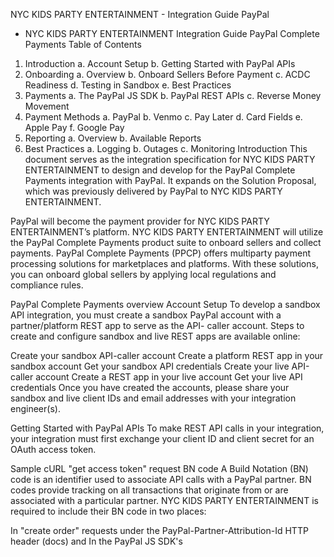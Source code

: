 
NYC KIDS PARTY ENTERTAINMENT - Integration Guide
PayPal
+ NYC KIDS PARTY ENTERTAINMENT
Integration Guide
PayPal Complete Payments
Table of Contents
1. Introduction
a. Account Setup
b. Getting Started with PayPal APIs
2. Onboarding
a. Overview
b. Onboard Sellers Before Payment
c. ACDC Readiness
d. Testing in Sandbox
e. Best Practices
3. Payments
a. The PayPal JS SDK
b. PayPal REST APIs
c. Reverse Money Movement
4. Payment Methods
a. PayPal
b. Venmo
c. Pay Later
d. Card Fields
e. Apple Pay
f. Google Pay
5. Reporting
a. Overview
b. Available Reports
6. Best Practices
a. Logging
b. Outages
c. Monitoring
Introduction
This document serves as the integration specification for NYC KIDS PARTY ENTERTAINMENT to design and develop for the PayPal
Complete Payments integration with PayPal. It expands on the Solution Proposal, which was previously delivered by PayPal to NYC KIDS
PARTY ENTERTAINMENT.

PayPal will become the payment provider for NYC KIDS PARTY ENTERTAINMENT’s platform. NYC KIDS PARTY ENTERTAINMENT will utilize
the PayPal Complete Payments product suite to onboard sellers and collect payments. PayPal Complete Payments (PPCP) offers
multiparty payment processing solutions for marketplaces and platforms. With these solutions, you can onboard global sellers by applying
local regulations and compliance rules.

PayPal Complete Payments overview
Account Setup
To develop a sandbox API integration, you must create a sandbox PayPal account with a partner/platform REST app to serve as the API-
caller account. Steps to create and configure sandbox and live REST apps are available online:

Create your sandbox API-caller account
Create a platform REST app in your sandbox account
Get your sandbox API credentials
Create your live API-caller account
Create a REST app in your live account
Get your live API credentials
Once you have created the accounts, please share your sandbox and live client IDs and email addresses with your integration engineer(s).

Getting Started with PayPal APIs
To make REST API calls in your integration, your integration must first exchange your client ID and client secret for an OAuth access token.

Sample cURL "get access token" request
BN code
A Build Notation (BN) code is an identifier used to associate API calls with a PayPal partner. BN codes provide tracking on all transactions
that originate from or are associated with a particular partner. NYC KIDS PARTY ENTERTAINMENT is required to include their BN code in two
places:

In "create order" requests under the PayPal-Partner-Attribution-Id HTTP header (docs) and
In the PayPal JS SDK's <script> tag under the data-partner-attribution-id attribute (docs).
The BN code for your integration is "NYCKIDSPARTYENT_SP_PPCP".

Auth Assertion Header
NYC KIDS PARTY ENTERTAINMENT should pass an API client-provided JSON Web Token (JWT) assertion that identifies the merchant. To
use this header, you must get consent to act on behalf of a merchant.

Instead of managing multiple access tokens, you can use this header to provide a JWT assertion that identifies the merchant when you call
the API.

PayPal-Auth-Assertion header
Onboarding
Overview
NYC KIDS PARTY ENTERTAINMENT’s sellers must complete onboarding to accept PayPal payments on your platform. During onboarding,
sellers will go through all the steps necessary to provision their PayPal account and grant NYC KIDS PARTY ENTERTAINMENT permission to
act on their behalf. The necessary fields in the onboarding flow are API-assisted, allowing you to prefill the fields with any information
already collected from your sellers.

Onboarding Overview
Onboard Sellers Before Payment
NYC KIDS PARTY ENTERTAINMENT will connect sellers with PayPal before they accept PayPal payments from buyers on your platform.

PayPal should be presented as the first, preferred option amongst supported payment providers for NYC KIDS PARTY ENTERTAINMENT.

Seller onboarding checklist
How it works
Before you code
PayPal should be presented as the first, preferred option amongst supported payment providers for NYC KIDS PARTY ENTERTAINMENT.

Steps
1. Set up Webhooks
Webhooks Overview
2. Generate a signup link
Pass features and capabilities in the "create partner referral" request
3. Add signup link to your site
4. Redirect seller to a return URL
5. Track seller onboarding status
Before processing transactions, and periodically thereafter, NYC KIDS PARTY ENTERTAINMENT should check the seller's status, via the
Show Seller Status API, and ensure that in the response:

Check the PRIMARY_EMAIL_CONFIRMED flag. If this flag is false:
Inform the seller that they need to confirm their primary email address with PayPal before they can receive payments, e.g., "Please
confirm your email address on paypal.com in order to receive payments! You currently cannot receive payments. Once done, simply
revisit this page to refresh the onboarding status."
Keep PayPal payments turned off until this is resolved.
Note that PayPal does not let sellers change their primary email address unless the new email address has been confirmed.
Therefore, once this flag becomes true, it will always remain true.
Check the PAYMENTS_RECEIVABLE flag. If this flag is false:
Inform the seller that there is an issue with their PayPal account that needs to be resolved before they can accept payments, e.g., "You
currently cannot receive payments due to possible restriction on your PayPal account. Please reach out to PayPal Customer Support
or connect to paypal.com for more information. Once sorted, simply revisit this page to refresh the onboarding status".
Direct them to contact PayPal for more information.
Keep PayPal payments turned off until this is resolved.
Check the OAUTH_INTEGRATIONS array. If this array is empty:
Inform the seller that there is an issue with their onboarding with PayPal.
Direct them to go through the onboarding flow again and grant third party permissions to NYC KIDS PARTY ENTERTAINMENT.
Keep PayPal payments turned off until this is resolved.
After a seller has onboarded, enable each of the supported payment methods that their PayPal account is approved for. Offer sellers a
dashboard to view their account status and customize their payments, including

A success message when the account is properly provisioned and ready to transact.
An error message when there is an issue with their account.
PayPal Checkout buttons should appear on product detail pages, cart pages, and payment pages by default.
A button to unlink the onboarded PayPal account, so that a seller can either cease processing or link another PayPal account.
NYC KIDS PARTY ENTERTAINMENT cannot formally revoke the permissions granted to them by the seller during onboarding. However,
when a seller requests that you unlink their account from yours, your integration should "forget" which PayPal account they have
associated with so that they may link another.
ACDC Readiness
Before enabling Advanced Card Processing for a seller, ensure via the Show Seller Status API that the seller is enabled for these features by
checking the criteria below:

Check for PPCP_CUSTOM object in products array and ensure that
The VETTING_STATUS is "SUBSCRIBED".
If the VETTING_STATUS is "DENIED", enable the seller for PayPal Payment Buttons; however, do not enable them for Advanced Card
Processing.
For other VETTING_STATUS, enable the seller for PayPal Payment Buttons, then wait for a CUSTOMER.MERCHANT-
INTEGRATION.PRODUCT-SUBSCRIPTION-UPDATED webhook event. Once received, use the "show seller status" API and check the
VETTING_STATUS of the PPCP_CUSTOM product.
Check CUSTOM_CARD_PROCESSING object in the capabilities array and ensure that:
The status is "ACTIVE".
There are no limits property in the object.
Testing in Sandbox
When you create a test account through the PayPal Developer Dashboard, PayPal automatically marks the email address on the test
account as "confirmed". However, when an account is created through the onboarding flow, the email address on the test account must be
confirmed manually. Since the PayPal Sandbox does not send real emails, you will need to take some extra steps to confirm the email
address on the account.

First, you will need to link the new test account to your PayPal developer account by following the steps below:

1. In the PayPal Developer Dashboard, navigate the Sandbox test accounts page.
2. Click the Link other Sandbox accounts to this developer account link and log in with your PayPal developer account.
3. Log in using the email and password associated with the sandbox account.
4. Click the Agree and Connect button.
Next, you will need to trigger the confirmation email from within your test account:

1. Log in to your test account at sandbox.paypal.com.
2. Navigate to the Email settings page under Profile settings > Personal information > Update and click the Confirm link.
Finally, you will need to locate the confirmation email in your PayPal Developer Dashboard and click the link in it to confirm the email
address.

1. Log in to the PayPal Develop Dashboard with your PayPal Developer account.
2. Navigate to the Sandbox email notifications page under Testing Tools > Sandbox Notifications.
3. Select the email address for the sandbox account under "Test Account Email" and click the Search button.
4. Click the email row with the subject "Please activate your account".
5. Click on Click here to activate your account link in the email and then log in to confirm the email address.
Best Practices
1. Show the email address of the seller's PayPal account to the seller.
2. Share the seller's account data with PayPal in your "create partner referral" request.
3. Always provide a unique tracking_id with each "create partner referral" request.
4. Do not share action URLs with multiple sellers.
5. Periodically re-check the seller's details to find out if anything has changed.
6. Subscribe to the MERCHANT.PARTNER-CONSENT.REVOKED webhook event to be notified when a seller revokes API permissions from you.
Payments
PayPal will provide transactional services to NYC KIDS PARTY ENTERTAINMENT's platform in a white label fashion. For PayPal Wallet
payments, the buyer will know that PayPal is processing the transaction as they are utilizing their PayPal Wallet for the transaction. The
Seller will know that PayPal is processing payments and will receive funds from a PayPal Wallet transaction.

This section describes the basics of basics of integrating with the PayPal JS SDK, REST APIs, and forward and reverse money movement in
detail. NYC KIDS PARTY ENTERTAINMENT's integration uses PayPal's latest JS SDK that gives consumers a simplified and secure checkout
experience. With the JS SDK, NYC KIDS PARTY ENTERTAINMENT can automatically present the most relevant payment options with limited
integration effort.

How it works
The PayPal JS SDK
This integration uses PayPal's JavaScript (JS) SDK to display relevant payment methods on your sellers' pages with options to personalize
and streamline their checkout experience.

Steps
1. Add the SDK
2. Configure and customize your integration
Query parameters
Script parameters
Pass commit=true in the JS SDK configuration to ensure buyers see a "Pay Now" button in PayPal Checkout. The "Pay Now" experience
allows the payment to be completed on the PayPal review page, without the need to first return to the original payment page.

Complete JavaScript SDK reference
Performance optimization loading JavaScript SDK and rendering payment buttons for the best performance.
Payment Currencies
NYC KIDS PARTY ENTERTAINMENT will present and settle in USD in US. For other currencies, set the currency parameter in the JS SDK's
configuration.

Order Intent
NYC KIDS PARTY ENTERTAINMENT can determine whether the funds are captured immediately or at some later point through the intent
parameter of the JS SDK's configuration.

PayPal REST APIs
This integration will use PayPal REST APIs to authenticate with OAuth 2.0 and return HTTP response codes and responses encoded in
JSON.

Get started with PayPal REST APIs
Authentication
Postman Guide
API requests
API responses
To process payments, this integration will use the Orders V2 API for all payment methods. Please follow the links listed below for creating
and managing orders/payments:

Pass line-item details in purchase_units[].items
Pass name of items the buyers are purchasing in purchase_units[].items[].name
Manage created Payments
List of Orders v2 Errors
Test Credit Card Generator
Negative testing on Sandbox
Soft Descriptor
PayPal uses the following logic for determining the Soft Descriptor that may show up on the consumer's statement or transaction history on
issuer statements and customer portals:

PAYPAL_prefix+(space)+merchant_descriptor+(space)+ soft_descriptor
Soft descriptors are limited to 22 characters and will be trimmed, as necessary.

NYC KIDS PARTY ENTERTAINMENT can specify the SOFT_DESCRIPTOR at transaction time in the Create Order API.

Payment Type Soft Descriptor Example
Visa, Mastercard, Discover cards <SOFT_DESCRIPTOR> Merchant
American Express cards PP *<SOFT_DESCRIPTOR> PP *Merchant
PayPal Wallet PAYPAL *<SOFT_DESCRIPTOR> PAYPAL *Merchant
Partner Fee
Partner Fee enables NYC KIDS PARTY ENTERTAINMENT to charge commissions, or brokerage fees for each transaction they facilitate on
behalf of a seller. The seller will see the platform Fee in their transaction details as "Partner commissions".

The currency of the platform fee must be the same as the currency on the transaction.
The platform Fee payee needs to have a bank account added to their PayPal account to receive the funds.
Partner fees are settled into the bank account attached to the NYC KIDS PARTY ENTERTAINMENT account. This settlement is done once
daily, so transactions with Partner fees that are completed today will be consolidated into one payment and settled tomorrow.
If a NYC KIDS PARTY ENTERTAINMENT elects to receive Partner fees from their integration, their Partner/API-caller account will be
unable to hold a non-zero balance. Partner fees will instead be disbursed directly into the bank account associated with the NYC KIDS
PARTY ENTERTAINMENT account. This can cause problems if the PayPal account has an existing balance or if they're using it to receive
funds for other things.
Platform fee is NOT supported for First-party integrations.
In case of intent: "CAPTURE", specify the fee during order creation through the
purchase_units[].payment_instruction.platform_fees array.
In case of intent: "AUTHORIZE", specify the fee during authorization capture through the payment_instruction.platform_fees
array.
If purchase_units[].payment_instruction.platform_fees[].payee is not set, the fee amount will go to the API caller account.
During transaction refunds, NYC KIDS PARTY ENTERTAINMENT may specify the amount of partner fees to refund. NYC KIDS PARTY
ENTERTAINMENT must be enabled by PayPal to use this feature.
Reverse Money Movement
PayPal will support reversal (refunds) processing initiated by NYC KIDS PARTY ENTERTAINMENT, reversals initiated by PayPal (reversals),
and reversals initiated by the consumer at PayPal.com (disputes). PayPal will support the following reversal scenarios, refunds, reversals,
and disputes.

Refunds
PayPal supports refunds initiated via API by NYC KIDS PARTY ENTERTAINMENT or through PayPal dashboard by Merchant.

Issue a Refund
Payment Methods
PayPal
This integration allows NYC KIDS PARTY ENTERTAINMENT to render PayPal buttons to process payment through buyer’s PayPal Wallet.

Present PayPal Checkout buttons upstream, including on the product detail page and cart page, for orders that do not require shipping or
updates to shipping, like digital goods.

Add payment buttons
Create Order with PayPal as payment source.
Test purchases
Customize the checkout experience
One-Time Payments
Pay with PayPal's one-time payment flow provides a one-click solution to accelerate your buyer's checkout experience by skipping manual
data entry.

Use one-time payments for all buyer-present PayPal transactions.
One-Time Payments
App Switch

App Switch lets PayPal customers start a transaction in a browser or app and finish it in the PayPal app, simplifying checkout with strong
multi-factor authentication. Buyers can log in using biometrics or a passkey instead of a password. If App Switch isn't available, the
process defaults to the web flow.

App Switch
Buyer Identifiers

Include the buyer’s email address as the identifier in the Create Order request to PayPal. This allows PayPal to prefill the login page during
one-time checkout, speeding up the authentication process for a smoother login experience.

Pass a buyer identifier to streamline buyer login
Venmo
This integration allows NYC KIDS PARTY ENTERTAINMENT (when eligible) to render Venmo button to process payment through buyer’s
Venmo account. Add script tag enable-funding=venmo to enable Venmo.

What is Venmo?
How to integrate Venmo?
Venmo Checkout – Best Practices
Testing
Currently you can only test Venmo eligibility via the Sandbox environment. Unfortunately, end-to-end Venmo testing is not fully
available in Sandbox yet.
Buyers will not see the Venmo button rendered as a payment method if the IP address is not within the US.
For development teams outside of the US, the Venmo integration can be tested by overriding buyer-country in the JS SDK (only in
Sandbox).
Pay Later
This integration allows NYC KIDS PARTY ENTERTAINMENT to render Pay Later button to process payment through PayPal financing. Add
script tag enable-funding=paylater to enable Pay Later.

What is Pay Later?
Card Fields
This integration allows NYC KIDS PARTY ENTERTAINMENT to render both PayPal buttons and custom credit and debit card fields within the
same page. Configure the JS SDK with components=buttons,card-fields to display card fields.

PayPal Expanded Checkout
How to integrate Expanded Checkout through card fields
Customizing Expanded Checkout
Apple Pay
This integration allows NYC KIDS PARTY ENTERTAINMENT to render Apple Pay buttons to process payment through buyer’s Apple wallet.

What is Apple Pay?
Domain registration
Integrate Apple Pay checkout
Set up Apple Pay Button
Create Apple Pay session
Show the payment sheet
Test your integration
Steps
1. Before you start integration, modify your "create partner referral" call to include
“PAYMENT_METHODS” in the products array and
“APPLE_PAY” in the the CAPABILITIES array.
2. Add applepay to the components list passed when configuring the PayPal JS SDK.
Google Pay
This integration allows NYC KIDS PARTY ENTERTAINMENT to render Google Pay buttons to process payment through buyer’s Google
wallet.

What is Google Pay?
Integrate Google Pay checkout
Set up your Google Pay button
Create PaymentDataRequest
Sample Google Pay integration
Test Your Integration
Steps
1. Before you start integration, modify your "create partner referral" calls to include
“PAYMENT_METHODS” in the products array and
“GOOGLE_PAY” in the capabilities array.
2. Add googlepay to the components list passed when configuring the PayPal JS SDK.
Reporting
Overview
PayPal reports provide transaction level detail to better manage the back-end operations including reconciliation and disputes
management.

Overview of Reporting
Step by step instructions to set up SFTP account
Available Reports
Payouts Reconciliation Report
Provides a listing of all transactions that occurred on all sellers during the previous day. Enables you to reconcile the end-to-end
money flow of the transactions.
Marketplaces Case Reconciliation Report
Shows details for case management processes, including details for cases that were opened or closed during the reporting time
frame.
Financial Detail Report
Provides a detailed view of the activity on an individual NYC KIDS PARTY ENTERTAINMENT's financial account.
Financial Summary Report
This (monthly) report provides a summary of the activity on a NYC KIDS PARTY ENTERTAINMENT's financial accounts.
Decline Analysis Report
Analyzing your declined transactions can help you spot fraud early and make sure you are getting the most you can from
your business.
Partner Balance Report
This report assists in reconciling daily revenue and activities within the partner fee financial account.
Disbursement Report
This report is for partners who have automated fund settlements to their bank accounts. It helps reconcile the settled amounts
with the partner fee transactions and is primarily used for bank deposit reconciliation.
Best Practices
Logging
NYC KIDS PARTY ENTERTAINMENT shall log all PayPal API calls with their requests and responses. The proposed retention time is 1-
months. Please follow all PCI rules to ensure not to log PII data.

PayPal will return a "debug ID" in each API response through either the debug_id parameter or the paypal-debug-id header. It is
important that these are logged to efficiently find transactions on PayPal records. Note that the returned values paypal-debug-id,
debug_id and correlation-id are the same.

Outages
Subscribe to PayPal's outage notifications on paypal-status.com to be informed about upcoming maintenance and irregular outages.

Monitoring
Monitor PayPal API traffic and check for failed API calls or unexpected times of silence, e.g., an hour of no API calls, which might indicate a
more systemic issue.

This is a offline tool, your data stays locally and is not send to any server!
Feedback & Bug Reports